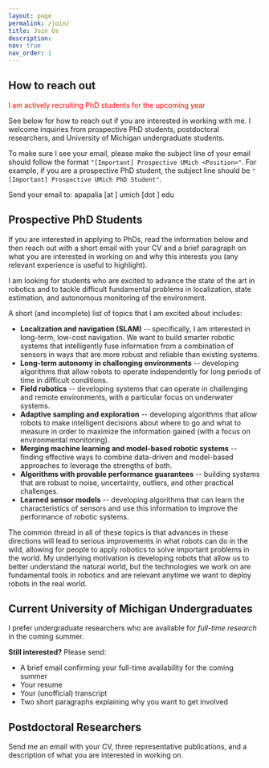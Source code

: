 ```yaml
---
layout: page
permalink: /join/
title: Join Us
description:
nav: true
nav_order: 1
---
```


## How to reach out

<span style="color:red;"> I am actively recruiting PhD students for the upcoming year </span>

See below for how to reach out if you are interested in working with me. I
welcome inquiries from prospective PhD students, postdoctoral researchers, and
University of Michigan undergraduate students.

To make sure I see your email, please make the subject line of your
email should follow the format
`"[Important] Prospective UMich <Position>"`.
For example, if you are a prospective PhD student, the subject line should be
`"[Important] Prospective UMich PhD Student"`.

Send your email to: apapalia [at ] umich [dot ] edu

## Prospective PhD Students

If you are interested in applying to PhDs, read the information below and then
reach out with a short email with your CV and a brief paragraph on what you are
interested in working on and why this interests you (any relevant experience is
useful to highlight).

I am looking for students who are excited to advance the state of the art in
robotics and to tackle difficult fundamental problems in localization, state
estimation, and autonomous monitoring of the environment.

A short (and incomplete) list of topics that I am excited about includes:
- **Localization and navigation (SLAM)** -- specifically, I am interested in
  long-term, low-cost navigation. We want to build smarter robotic systems that
  intelligently fuse information from a combination of sensors in ways that are
  more robust and reliable than existing systems.
- **Long-term autonomy in challenging environments** -- developing
  algorithms that allow robots to operate independently for long periods of time
  in difficult conditions.
- **Field robotics** -- developing systems that can operate in challenging and
  remote environments, with a particular focus on underwater systems.
- **Adaptive sampling and exploration** -- developing algorithms that allow robots
  to make intelligent decisions about where to go and what to measure in order
  to maximize the information gained (with a focus on environmental monitoring).
- **Merging machine learning and model-based robotic systems** -- finding
  effective ways to combine data-driven and model-based approaches to leverage
  the strengths of both.
- **Algorithms with provable performance guarantees** -- building systems
  that are robust to noise, uncertainty, outliers, and other practical challenges.
- **Learned sensor models** -- developing algorithms that can learn the
  characteristics of sensors and use this information to improve the performance
  of robotic systems.

The common thread in all of these topics is that advances in these directions
will lead to serious improvements in what robots can do in the wild, allowing
for people to apply robotics to solve important problems in the world. My
underlying motivation is developing robots that allow us to better understand
the natural world, but the technologies we work on are fundamental tools in robotics
and are relevant anytime we want to deploy robots in the real world.

## Current University of Michigan Undergraduates

I prefer undergraduate researchers who are available for *full-time
research* in the coming summer.

**Still interested?** Please send:
- A brief email confirming your full-time availability for the coming summer
- Your resume
- Your (unofficial) transcript
- Two short paragraphs explaining why you want to get involved

## Postdoctoral Researchers

Send me an email with your CV, three representative publications, and a
description of what you are interested in working on.
